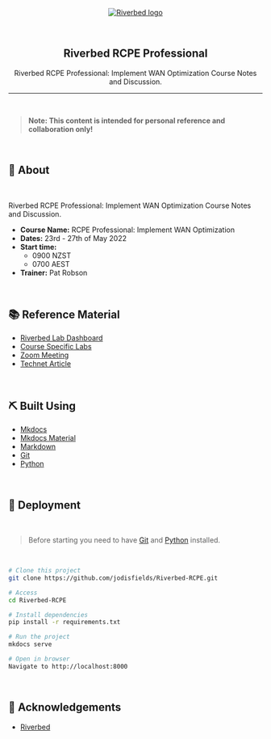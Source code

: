 <p align="center">
  <a href="" rel="noopener">
 <img width=auto height=auto src="https://www.riverbed.com/sites/default/files/riverbed-logo.png" alt="Riverbed logo"></a>
</p>

<br>

<h2 align="center">Riverbed RCPE Professional</h2>

<p align="center"> Riverbed RCPE Professional: Implement WAN Optimization Course Notes and Discussion.
    <br>
</p>

---

<br>

> **Note: This content is intended for personal reference and collaboration only!**

<br>

## 🧐 About <a name = "about"></a>

<br>

Riverbed RCPE Professional: Implement WAN Optimization Course Notes and Discussion.

- **Course Name:** RCPE Professional: Implement WAN Optimization
- **Dates:** 23rd - 27th of May 2022
- **Start time:**
  - 0900 NZST
  - 0700 AEST
- **Trainer:** Pat Robson

<br>

## 📚 Reference Material <a name = "references"></a>

- [Riverbed Lab Dashboard](https://www.riverbedlab.com/dashboard)
- [Course Specific Labs](https://www.riverbedlab.com/courses/rcpe-p-iopt)
- [Zoom Meeting](https://riverbed.zoom.us/j/7771771418?pwd=aWNvM0FBcUVUYkNpaXdtZFRNak10QT09)
- [Technet Article](https://techcommunity.microsoft.com/t5/core-infrastructure-and-security/the-riverbed-field-guide-for-the-ad-admin/ba-p/258868)

<br>

## ⛏️ Built Using <a name = "built_using"></a>

- [Mkdocs](https://www.mkdocs.org/)
- [Mkdocs Material](https://squidfunk.github.io/mkdocs-material/getting-started/)
- [Markdown](https://en.wikipedia.org/wiki/Markdown)
- [Git](https://git-scm.com/)
- [Python](https://www.python.org/)

<br>

## 🚀 Deployment <a name = "deployment"></a>

<br>

> Before starting you need to have [Git](https://git-scm.com) and [Python](https://python.org/download) installed.

<br>

```bash
# Clone this project
git clone https://github.com/jodisfields/Riverbed-RCPE.git

# Access
cd Riverbed-RCPE

# Install dependencies
pip install -r requirements.txt

# Run the project
mkdocs serve

# Open in browser
Navigate to http://localhost:8000
```

<br>

## 📝 Acknowledgements <a name = "acknowledgements"></a>

- [Riverbed](https://www.riverbed.com/)
